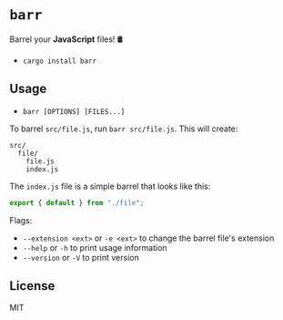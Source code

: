 # `barr`

Barrel your **JavaScript** files! :oil_drum:

- `cargo install barr`

## Usage

- `barr [OPTIONS] [FILES...]`

To barrel `src/file.js`, run `barr src/file.js`. This will create:

```
src/
  file/
    file.js
    index.js
```

The `index.js` file is a simple barrel that looks like this:

```js
export { default } from "./file";
```

Flags:
- `--extension <ext>` or `-e <ext>` to change the barrel file's extension
- `--help` or `-h` to print usage information
- `--version` or `-V` to print version

## License

MIT
